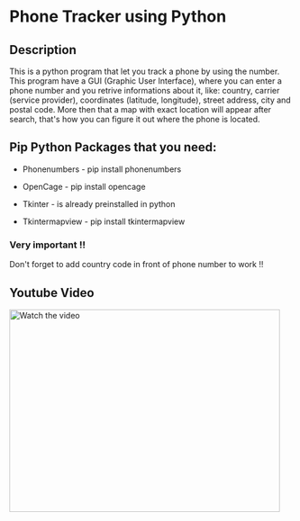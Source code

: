 # Phone Tracker using Python

## Description
This is a python program that let you track a phone by using the number. This program have a GUI (Graphic User Interface), where you can enter a phone number and you retrive informations about it, like: country, carrier (service provider),  coordinates (latitude, longitude), street address, city and postal code. More then that a map with exact location will appear after search, that's how you can figure it out where the phone is located.

## Pip Python Packages that you need:

- Phonenumbers - pip install phonenumbers

- OpenCage - pip install opencage

- Tkinter - is already preinstalled in python

- Tkintermapview - pip install tkintermapview

### Very important !!
Don't forget to add country code in front of phone number to work !!

## Youtube Video

<a href="http://www.youtube.com/watch?feature=player_embedded&v=zuaLIECCJqA" target="_blank">
 <img src="http://img.youtube.com/vi/zuaLIECCJqA/hqdefault.jpg" alt="Watch the video" width="480" height="360" />
</a>
